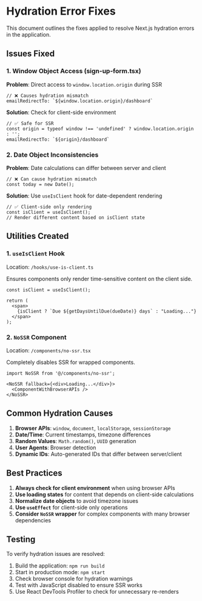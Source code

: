 # Hydration Error Fixes

This document outlines the fixes applied to resolve Next.js hydration errors in the application.

## Issues Fixed

### 1. Window Object Access (sign-up-form.tsx)

**Problem**: Direct access to `window.location.origin` during SSR
```tsx
// ❌ Causes hydration mismatch
emailRedirectTo: `${window.location.origin}/dashboard`
```

**Solution**: Check for client-side environment
```tsx
// ✅ Safe for SSR
const origin = typeof window !== 'undefined' ? window.location.origin : '';
emailRedirectTo: `${origin}/dashboard`
```

### 2. Date Object Inconsistencies

**Problem**: Date calculations can differ between server and client
```tsx
// ❌ Can cause hydration mismatch
const today = new Date();
```

**Solution**: Use `useIsClient` hook for date-dependent rendering
```tsx
// ✅ Client-side only rendering
const isClient = useIsClient();
// Render different content based on isClient state
```

## Utilities Created

### 1. `useIsClient` Hook

Location: `/hooks/use-is-client.ts`

Ensures components only render time-sensitive content on the client side.

```tsx
const isClient = useIsClient();

return (
  <span>
    {isClient ? `Due ${getDaysUntilDue(dueDate)} days` : "Loading..."}
  </span>
);
```

### 2. `NoSSR` Component

Location: `/components/no-ssr.tsx`

Completely disables SSR for wrapped components.

```tsx
import NoSSR from '@/components/no-ssr';

<NoSSR fallback={<div>Loading...</div>}>
  <ComponentWithBrowserAPIs />
</NoSSR>
```

## Common Hydration Causes

1. **Browser APIs**: `window`, `document`, `localStorage`, `sessionStorage`
2. **Date/Time**: Current timestamps, timezone differences
3. **Random Values**: `Math.random()`, `UUID` generation
4. **User Agents**: Browser detection
5. **Dynamic IDs**: Auto-generated IDs that differ between server/client

## Best Practices

1. **Always check for client environment** when using browser APIs
2. **Use loading states** for content that depends on client-side calculations
3. **Normalize date objects** to avoid timezone issues
4. **Use `useEffect`** for client-side only operations
5. **Consider `NoSSR` wrapper** for complex components with many browser dependencies

## Testing

To verify hydration issues are resolved:

1. Build the application: `npm run build`
2. Start in production mode: `npm start`
3. Check browser console for hydration warnings
4. Test with JavaScript disabled to ensure SSR works
5. Use React DevTools Profiler to check for unnecessary re-renders
